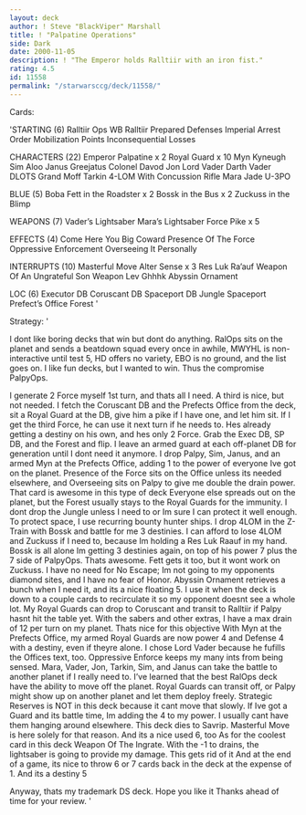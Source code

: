 ```yaml
---
layout: deck
author: ! Steve "BlackViper" Marshall
title: ! "Palpatine Operations"
side: Dark
date: 2000-11-05
description: ! "The Emperor holds Ralltiir with an iron fist."
rating: 4.5
id: 11558
permalink: "/starwarsccg/deck/11558/"
---
```

Cards: 

'STARTING (6)
Ralltiir Ops
WB Ralltiir
Prepared Defenses
Imperial Arrest Order
Mobilization Points
Inconsequential Losses

CHARACTERS (22)
Emperor Palpatine x 2
Royal Guard x 10
Myn Kyneugh
Sim Aloo
Janus Greejatus
Colonel Davod Jon
Lord Vader
Darth Vader DLOTS
Grand Moff Tarkin
4-LOM With Concussion Rifle
Mara Jade
U-3PO

BLUE (5)
Boba Fett in the Roadster x 2
Bossk in the Bus x 2
Zuckuss in the Blimp

WEAPONS (7)
Vader’s Lightsaber
Mara’s Lightsaber
Force Pike x 5

EFFECTS (4)
Come Here You Big Coward
Presence Of The Force
Oppressive Enforcement
Overseeing It Personally

INTERRUPTS (10)
Masterful Move
Alter
Sense x 3
Res Luk Ra’auf
Weapon Of An Ungrateful Son
Weapon Lev
Ghhhk
Abyssin Ornament

LOC (6)
Executor DB
Coruscant DB
Spaceport DB
Jungle
Spaceport Prefect’s Office
Forest '

Strategy: '

I dont like boring decks that win but dont do anything. RalOps sits on the planet and sends a beatdown squad every once in awhile, MWYHL is non-interactive until test 5, HD offers no variety, EBO is no ground, and the list goes on. I like fun decks, but I wanted to win. Thus the compromise PalpyOps.

I generate 2 Force myself 1st turn, and thats all I need. A third is nice, but not needed. I fetch the Coruscant DB and the Prefects Office from the deck, sit a Royal Guard at the DB, give him a pike if I have one, and let him sit. If I get the third Force, he can use it next turn if he needs to. Hes already getting a destiny on his own, and hes only 2 Force. Grab the Exec DB, SP DB, and the Forest and flip. I leave an armed guard at each off-planet DB for generation until I dont need it anymore.
I drop Palpy, Sim, Janus, and an armed Myn at the Prefects Office, adding 1 to the power of everyone Ive got on the planet. Presence of the Force sits on the Office unless its needed elsewhere, and Overseeing sits on Palpy to give me double the drain power. That card is awesome in this type of deck Everyone else spreads out on the planet, but the Forest usually stays to the Royal Guards for the immunity. I dont drop the Jungle unless I need to or Im sure I can protect it well enough.
To protect space, I use recurring bounty hunter ships. I drop 4LOM in the Z-Train with Bossk and battle for me 3 destinies. I can afford to lose 4LOM and Zuckuss if I need to, because Im holding a Res Luk Raauf in my hand. Bossk is all alone Im getting 3 destinies again, on top of his power 7 plus the 7 side of PalpyOps. Thats awesome. Fett gets it too, but it wont work on Zuckuss.
I have no need for No Escape; Im not going to my opponents diamond sites, and I have no fear of Honor. Abyssin Ornament retrieves a bunch when I need it, and its a nice floating 5. I use it when the deck is down to a couple cards to recirculate it so my opponent doesnt see a whole lot. My Royal Guards can drop to Coruscant and transit to Ralltiir if Palpy hasnt hit the table yet. With the sabers and other extras, I have a max drain of 12 per turn on my planet. Thats nice for this objective
With Myn at the Prefects Office, my armed Royal Guards are now power 4 and Defense 4 with a destiny, even if theyre alone. I chose Lord Vader because he fufills the Offices text, too. Oppressive Enforce keeps my many ints from being sensed.
Mara, Vader, Jon, Tarkin, Sim, and Janus can take the battle to another planet if I really need to. I’ve learned that the best RalOps deck have the ability to move off the planet. Royal Guards can transit off, or Palpy might show up on another planet and let them deploy freely.
Strategic Reserves is NOT in this deck because it cant move that slowly. If Ive got a Guard and its battle time, Im adding the 4 to my power. I usually cant have them hanging around elsewhere.
This deck dies to Savrip. Masterful Move is here solely for that reason. And its a nice used 6, too As for the coolest card in this deck Weapon Of The Ingrate. With the -1 to drains, the lightsaber is going to provide my damage. This gets rid of it And at the end of a game, its nice to throw 6 or 7 cards back in the deck at the expense of 1. And its a destiny 5

Anyway, thats my trademark DS deck. Hope you like it Thanks ahead of time for your review.   '
